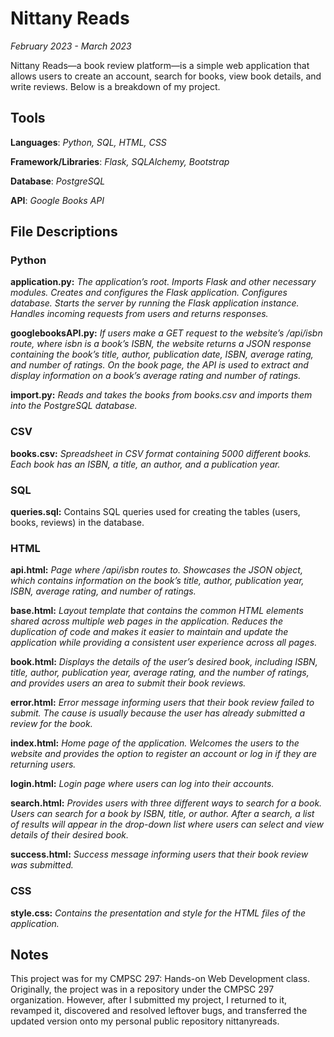 # Nittany Reads

*February 2023 - March 2023*

Nittany Reads—a book review platform—is a simple web application that allows users to create an account, search for books, view book details, and write reviews. Below is a breakdown of my project.

## Tools

**Languages**: *Python, SQL, HTML, CSS*

**Framework/Libraries**: *Flask, SQLAlchemy, Bootstrap*

**Database**: *PostgreSQL*

**API**: *Google Books API*

## File Descriptions

### Python

**application.py:** *The application’s root. Imports Flask and other necessary modules. Creates and configures the Flask application. Configures database. Starts the server by running the Flask application instance. Handles incoming requests from users and returns responses.*

**googlebooksAPI.py:** *If users make a GET request to the website’s /api/isbn route, where isbn is a book’s ISBN, the website returns a JSON response containing the book’s title, author, publication date, ISBN, average rating, and number of ratings. On the book page, the API is used to extract and display information on a book’s average rating and number of ratings.*

**import.py:** *Reads and takes the books from books.csv and imports them into the PostgreSQL database.*

### CSV

**books.csv:** *Spreadsheet in CSV format containing 5000 different books. Each book has an ISBN, a title, an author, and a publication year.*

### SQL

**queries.sql:** Contains SQL queries used for creating the tables (users, books, reviews) in the database.  

### HTML

**api.html:** *Page where /api/isbn routes to. Showcases the JSON object, which contains information on the book’s title, author, publication year, ISBN, average rating, and number of ratings.*

**base.html:** *Layout template that contains the common HTML elements shared across multiple web pages in the application. Reduces the duplication of code and makes it easier to maintain and update the application while providing a consistent user experience across all pages.*

**book.html:** *Displays the details of the user’s desired book, including ISBN, title, author, publication year, average rating, and the number of ratings, and provides users an area to submit their book reviews.*

**error.html:** *Error message informing users that their book review failed to submit. The cause is usually because the user has already submitted a review for the book.*

**index.html:** *Home page of the application. Welcomes the users to the website and provides the option to register an account or log in if they are returning users.*

**login.html:** *Login page where users can log into their accounts.*

**search.html:** *Provides users with three different ways to search for a book. Users can search for a book by ISBN, title, or author. After a search, a list of results will appear in the drop-down list where users can select and view details of their desired book.*

**success.html:** *Success message informing users that their book review was submitted.*

### CSS

**style.css:** *Contains the presentation and style for the HTML files of the application.*

## Notes

This project was for my CMPSC 297: Hands-on Web Development class. Originally, the project was in a repository under the CMPSC 297 organization. However, after I submitted my project, I returned to it, revamped it, discovered and resolved leftover bugs, and transferred the updated version onto my personal public repository nittanyreads. 
